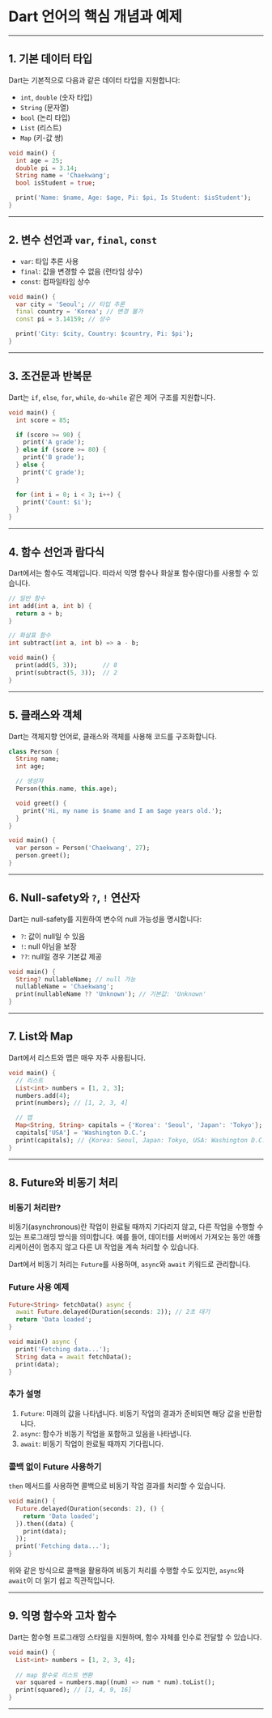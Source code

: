 # Dart 언어의 핵심 개념과 예제

---

## 1. 기본 데이터 타입
Dart는 기본적으로 다음과 같은 데이터 타입을 지원합니다:

- `int`, `double` (숫자 타입)
- `String` (문자열)
- `bool` (논리 타입)
- `List` (리스트)
- `Map` (키-값 쌍)

```dart
void main() {
  int age = 25;
  double pi = 3.14;
  String name = 'Chaekwang';
  bool isStudent = true;

  print('Name: $name, Age: $age, Pi: $pi, Is Student: $isStudent');
}
```

---

## 2. 변수 선언과 `var`, `final`, `const`

- `var`: 타입 추론 사용
- `final`: 값을 변경할 수 없음 (런타임 상수)
- `const`: 컴파일타임 상수

```dart
void main() {
  var city = 'Seoul'; // 타입 추론
  final country = 'Korea'; // 변경 불가
  const pi = 3.14159; // 상수

  print('City: $city, Country: $country, Pi: $pi');
}
```

---

## 3. 조건문과 반복문

Dart는 `if`, `else`, `for`, `while`, `do-while` 같은 제어 구조를 지원합니다.

```dart
void main() {
  int score = 85;

  if (score >= 90) {
    print('A grade');
  } else if (score >= 80) {
    print('B grade');
  } else {
    print('C grade');
  }

  for (int i = 0; i < 3; i++) {
    print('Count: $i');
  }
}
```

---

## 4. 함수 선언과 람다식

Dart에서는 함수도 객체입니다. 따라서 익명 함수나 화살표 함수(람다)를 사용할 수 있습니다.

```dart
// 일반 함수
int add(int a, int b) {
  return a + b;
}

// 화살표 함수
int subtract(int a, int b) => a - b;

void main() {
  print(add(5, 3));       // 8
  print(subtract(5, 3));  // 2
}
```

---

## 5. 클래스와 객체

Dart는 객체지향 언어로, 클래스와 객체를 사용해 코드를 구조화합니다.

```dart
class Person {
  String name;
  int age;

  // 생성자
  Person(this.name, this.age);

  void greet() {
    print('Hi, my name is $name and I am $age years old.');
  }
}

void main() {
  var person = Person('Chaekwang', 27);
  person.greet();
}
```

---

## 6. Null-safety와 `?`, `!` 연산자

Dart는 null-safety를 지원하여 변수의 null 가능성을 명시합니다:

- `?`: 값이 null일 수 있음
- `!`: null 아님을 보장
- `??`: null일 경우 기본값 제공

```dart
void main() {
  String? nullableName; // null 가능
  nullableName = 'Chaekwang';
  print(nullableName ?? 'Unknown'); // 기본값: 'Unknown'
}
```

---

## 7. List와 Map

Dart에서 리스트와 맵은 매우 자주 사용됩니다.

```dart
void main() {
  // 리스트
  List<int> numbers = [1, 2, 3];
  numbers.add(4);
  print(numbers); // [1, 2, 3, 4]

  // 맵
  Map<String, String> capitals = {'Korea': 'Seoul', 'Japan': 'Tokyo'};
  capitals['USA'] = 'Washington D.C.';
  print(capitals); // {Korea: Seoul, Japan: Tokyo, USA: Washington D.C.}
}
```

---

## 8. Future와 비동기 처리

### 비동기 처리란?
비동기(asynchronous)란 작업이 완료될 때까지 기다리지 않고, 다른 작업을 수행할 수 있는 프로그래밍 방식을 의미합니다. 예를 들어, 데이터를 서버에서 가져오는 동안 애플리케이션이 멈추지 않고 다른 UI 작업을 계속 처리할 수 있습니다.

Dart에서 비동기 처리는 `Future`를 사용하며, `async`와 `await` 키워드로 관리합니다.

### Future 사용 예제

```dart
Future<String> fetchData() async {
  await Future.delayed(Duration(seconds: 2)); // 2초 대기
  return 'Data loaded';
}

void main() async {
  print('Fetching data...');
  String data = await fetchData();
  print(data);
}
```

### 추가 설명
1. `Future`: 미래의 값을 나타냅니다. 비동기 작업의 결과가 준비되면 해당 값을 반환합니다.
2. `async`: 함수가 비동기 작업을 포함하고 있음을 나타냅니다.
3. `await`: 비동기 작업이 완료될 때까지 기다립니다.

### 콜백 없이 Future 사용하기
`then` 메서드를 사용하면 콜백으로 비동기 작업 결과를 처리할 수 있습니다.

```dart
void main() {
  Future.delayed(Duration(seconds: 2), () {
    return 'Data loaded';
  }).then((data) {
    print(data);
  });
  print('Fetching data...');
}
```

위와 같은 방식으로 콜백을 활용하여 비동기 처리를 수행할 수도 있지만, `async`와 `await`이 더 읽기 쉽고 직관적입니다.

---

## 9. 익명 함수와 고차 함수

Dart는 함수형 프로그래밍 스타일을 지원하며, 함수 자체를 인수로 전달할 수 있습니다.

```dart
void main() {
  List<int> numbers = [1, 2, 3, 4];
  
  // map 함수로 리스트 변환
  var squared = numbers.map((num) => num * num).toList();
  print(squared); // [1, 4, 9, 16]
}
```

---
